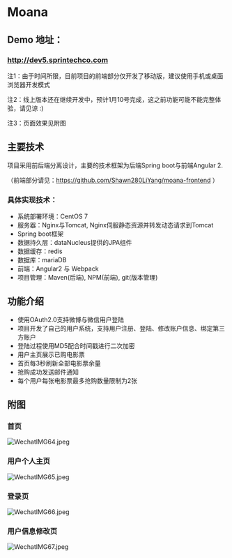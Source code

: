 # **Moana**

## Demo 地址： ##

### http://dev5.sprintechco.com ###
注1：由于时间所限，目前项目的前端部分仅开发了移动版，建议使用手机或桌面浏览器开发模式

注2：线上版本还在继续开发中，预计1月10号完成，这之前功能可能不能完整体验，请见谅 :) 

注3：页面效果见附图

## 主要技术 ##

项目采用前后端分离设计，主要的技术框架为后端Spring boot与前端Angular 2.

（前端部分请见：https://github.com/Shawn280LiYang/moana-frontend ）

### 具体实现技术： ###
* 系统部署环境：CentOS 7
* 服务器：Nginx与Tomcat, Nginx伺服静态资源并转发动态请求到Tomcat
* Spring boot框架
* 数据持久层：dataNucleus提供的JPA组件
* 数据缓存：redis
* 数据库：mariaDB
* 前端：Angular2 与 Webpack
* 项目管理：Maven(后端), NPM(前端), git(版本管理)

## 功能介绍 ##
* 使用OAuth2.0支持微博与微信用户登陆
* 项目开发了自己的用户系统，支持用户注册、登陆、修改账户信息、绑定第三方账户
* 登陆过程使用MD5配合时间戳进行二次加密
* 用户主页展示已购电影票
* 首页每3秒刷新全部电影票余量
* 抢购成功发送邮件通知
* 每个用户每张电影票最多抢购数量限制为2张

## 附图 ##

### 首页 ###

![WechatIMG64.jpeg](https://github.com/Shawn280LiYang/moana-backend/raw/master/screenshots/WechatIMG64.jpeg)

### 用户个人主页 ###

![WechatIMG65.jpeg](https://github.com/Shawn280LiYang/moana-backend/raw/master/screenshots/WechatIMG65.jpeg)

### 登录页 ###

![WechatIMG66.jpeg](https://github.com/Shawn280LiYang/moana-backend/raw/master/screenshots/WechatIMG66.jpeg)

### 用户信息修改页 ###

![WechatIMG67.jpeg](https://github.com/Shawn280LiYang/moana-backend/raw/master/screenshots/WechatIMG67.jpeg)
